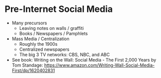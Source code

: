 # Pre-Internet Social Media
- Many precursors
  - Leaving notes on walls / graffiti
  - Books / Newspapers / Pamphlets
- Mass Media / Centralization
  - Roughly the 1900s
  - Centralized newspapers
  - The big 3 TV networks:  CBS, NBC, and ABC
 - See book: Writing on the Wall: Social Media - The First 2,000 Years by Tom Standage: https://www.amazon.com/Writing-Wall-Social-Media-First/dp/1620402831
